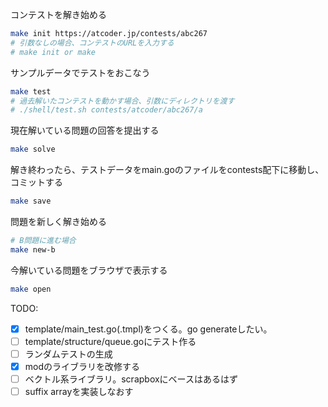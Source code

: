 
コンテストを解き始める
```bash
make init https://atcoder.jp/contests/abc267
# 引数なしの場合、コンテストのURLを入力する
# make init or make
```

サンプルデータでテストをおこなう
```bash
make test
# 過去解いたコンテストを動かす場合、引数にディレクトリを渡す
# ./shell/test.sh contests/atcoder/abc267/a
```

現在解いている問題の回答を提出する
```bash
make solve
```

解き終わったら、テストデータをmain.goのファイルをcontests配下に移動し、コミットする
```bash
make save
```

問題を新しく解き始める
```bash
# B問題に進む場合
make new-b
```

今解いている問題をブラウザで表示する
```bash
make open
```

TODO:
- [x] template/main_test.go(.tmpl)をつくる。go generateしたい。
- [ ] template/structure/queue.goにテスト作る
- [ ] ランダムテストの生成
- [x] modのライブラリを改修する
- [ ] ベクトル系ライブラリ。scrapboxにベースはあるはず
- [ ] suffix arrayを実装しなおす
